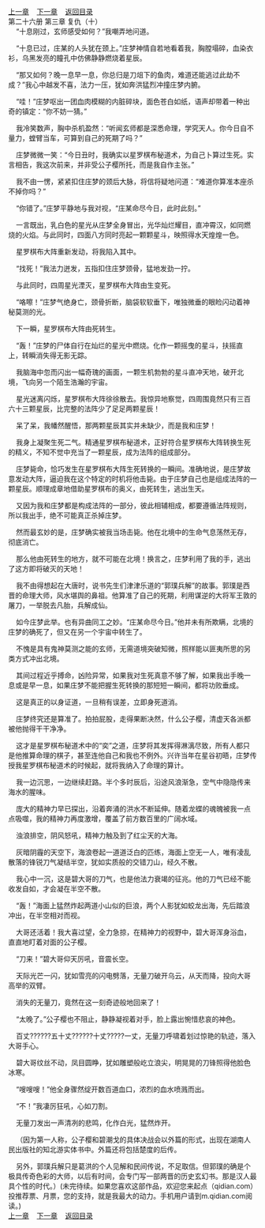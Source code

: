 
[上一章](https://github.com/xiaominghe2014/spider_book/blob/master/book/知北游/第417章.md)&nbsp;&nbsp;&nbsp;&nbsp;[下一章](https://github.com/xiaominghe2014/spider_book/blob/master/book/知北游/第419章.md)&nbsp;&nbsp;&nbsp;&nbsp;[返回目录](https://github.com/xiaominghe2014/spider_book/blob/master/book/知北游/README.md)
<br /> 第二十六册 第三章 复仇（十）<br />
        “十息刚过，玄师感受如何？”我嘲弄地问道。

    “十息已过，庄某的人头犹在颈上。”庄梦神情自若地看着我，胸膛塌碎，血染衣衫，乌黑发亮的瞳孔中仿佛静静燃烧着星辰。

    “那又如何？晚一息早一息，你总归是刀俎下的鱼肉，难道还能逃过此劫不成？”我心中越发不喜，法力一压，犹如奔洪猛烈冲撞庄梦内腑。

    “哇！”庄梦呕出一团血肉模糊的内脏碎块，面色苍白如纸，语声却带着一种出奇的镇定：“你不妨一猜。”

    我冷笑数声，胸中杀机盈然：“听闻玄师都是深悉命理，学究天人。你今日自不量力，螳臂当车，可算到自己的死期了吗？”

    庄梦微微一笑：“今日丑时，我确实以星罗棋布秘道术，为自己卜算过生死。实言相告，我这次前来，并非受公子樱所托，而是我自作主张。”

    我不由一愣，紧紧扣住庄梦的颈后大脉，将信将疑地问道：“难道你算准本座杀不掉你吗？”

    “你错了。”庄梦平静地与我对视，“庄某命尽今日，此时此刻。”

    一言既出，乳白色的星光从庄梦全身冒出，光华灿烂耀目，直冲霄汉，如同燃烧的火焰。与此同时，四面八方同时亮起一颗颗星斗，映照得水天煌煌一色。

    星罗棋布大阵重新发动，将我陷入其中。

    “找死！”我法力迸发，五指扣住庄梦颈骨，猛地发劲一拧。

    与此同时，四周星光湮灭，星罗棋布大阵由生变死。

    “咯嚓！”庄梦气绝身亡，颈骨折断，脑袋软软垂下，唯独微垂的眼睑闪动着神秘莫测的光。

    下一瞬，星罗棋布大阵由死转生。

    “轰！”庄梦的尸体自行在灿烂的星光中燃烧。化作一颗摇曳的星斗，扶摇直上，转瞬消失得无影无踪。

    我脑海中忽而闪出一幅奇瑰的画面，一颗生机勃勃的星斗直冲天地，破开北境，飞向另一个陌生浩瀚的宇宙。

    星光迷离闪烁，星罗棋布大阵徐徐散去。我惊异地察觉，四周围竟然只有三百六十三颗星辰，比完整的法阵少了足足两颗星辰！

    呆了呆，我幡然醒悟，那两颗星辰其实并未缺少，而是我和庄梦！

    我身上凝聚生死二气。精通星罗棋布秘道术，正好符合星罗棋布大阵转换生死的精义，不知不觉中充当了一颗星辰，成为法阵的组成部分。

    庄梦毙命，恰巧发生在星罗棋布大阵生死转换的一瞬间。准确地说，是庄梦故意发动大阵，逼迫我在这个特定的时机将他击毙。由于庄梦自己也是组成法阵的一颗星辰。顺理成章地借助星罗棋布的奥义，由死转生，逃出生天。

    又因为我和庄梦都是构成法阵的一部分，彼此相辅相成，都要遵循法阵规则，所以我出手，绝不可能真正杀掉庄梦。

    然而最玄妙的是，庄梦确实被我当场击毙。他在北境中的生命气息荡然无存，彻底消亡。

    那么他由死转生的地方，就不可能在北境！换言之，庄梦利用了我的手，逃出了这方即将破灭的天地！

    我不由得想起在大唐时，说书先生们津津乐道的“郭璞兵解”的故事。郭璞是西晋的命理大师，风水堪舆的鼻祖。他算准了自己的死期，利用谋逆的大将军王敦的屠刀，一举脱去凡胎，兵解成仙。

    如今庄梦此举。也有异曲同工之妙。“庄某命尽今日。”他并未有所欺瞒，北境的庄梦的确死了，但又在另一个宇宙中转生了。

    不愧是具有鬼神莫测之能的玄师，无需道境突破知微，照样能以匪夷所思的另类方式冲出北境。

    其间过程近乎搏命，凶险异常，如果我对生死真意不够了解，如果我出手晚一息或是早一息，如果庄梦不能把握生死转换的那短短一瞬间，都将功败垂成。

    这是真正的以身证道，一旦稍有误差，立即身死道消。

    庄梦终究还是算准了。拍拍屁股，走得果断决然，什么公子樱，清虚天各派都被他抛得干干净净。

    这才是星罗棋布秘道术中的“奕”之道，庄梦将其发挥得淋漓尽致，所有人都只是他推算命理的棋子，甚至连他自己和我也不例外。兴许当年在星谷初晤，庄梦传授我星罗棋布秘道术的时候起，就将我纳入了命理的算计。

    我一边沉思，一边继续赶路。半个多时辰后，沿途风浪渐急，空气中隐隐传来海水的腥味。

    庞大的精神力早已探出，沿着奔涌的洪水不断延伸。随着龙蝶的魂魄被我一点点吸噬，我的精神力再度激增，覆盖了前方数百里的广阔水域。

    浊浪排空，阴风怒吼，精神力触及到了红尘天的大海。

    灰暗阴霾的天空下，海浪卷起一道道泛白的匹练，海面上空无一人，唯有凌乱散落的锋锐刀气凝结半空，犹如实质般的交错刀山，经久不散。

    我心中一沉，这是碧大哥的刀气，也是他法力衰竭的征兆。他的刀气已经不能收发自如，才会凝在半空不散。

    “轰！”海面上猛然炸起两道小山似的巨浪，两个人影犹如蛟龙出海，先后踏浪冲出，在半空相对而视。

    大哥还活着！我大喜过望，全力急掠，在精神力的视野中，碧大哥浑身浴血，直直地盯着对面的公子樱。

    “刀来！”碧大哥仰天厉吼，音震长空。

    天际光芒一闪，犹如雪亮的闪电劈落，无量刀破开乌云，从天而降，投向大哥高举的双臂。

    消失的无量刀，竟然在这一刻奇迹般地回来了！

    “太晚了。”公子樱也不阻止，静静凝视着对手，脸上露出惋惜悲哀的神色。

    百丈??????五十丈??????十丈?????一丈，无量刀呼啸着划过惊艳的轨迹，落入大哥手心。

    碧大哥纹丝不动，凤目圆睁，犹如雕塑般屹立浪尖，明晃晃的刀锋照得他脸色冰寒。

    “嗖嗖嗖！”他全身骤然绽开数百道血口，浓烈的血水喷溅而出。

    “不！”我凄厉狂吼，心如刀割。

    无量刀发出一声清冽的悲鸣，化作白光，猛然炸开。

    （因为第一人称，公子樱和碧潮戈的具体决战会以外篇的形式，出现在湖南人民出版社的知北游实体书中。外篇还将包括楚度的后传。

    另外，郭璞兵解只是葛洪的个人见解和民间传说，不足取信。但郭璞的确是个极具传奇色彩的大师，以后有时间，会专门写一部两晋的历史玄幻书。那是汉人最具个性的时代。）(未完待续。如果您喜欢这部作品，欢迎您来起点（qidian.com）投推荐票、月票，您的支持，就是我最大的动力。手机用户请到m.qidian.com阅读。)
  <br />
[上一章](https://github.com/xiaominghe2014/spider_book/blob/master/book/知北游/第417章.md)&nbsp;&nbsp;&nbsp;&nbsp;[下一章](https://github.com/xiaominghe2014/spider_book/blob/master/book/知北游/第419章.md)&nbsp;&nbsp;&nbsp;&nbsp;[返回目录](https://github.com/xiaominghe2014/spider_book/blob/master/book/知北游/README.md)
